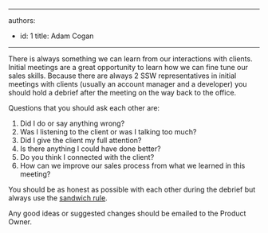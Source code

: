 

---
authors:
  - id: 1
    title: Adam Cogan
---




<span class='intro'> <p>
            There is always something we can learn from our interactions with clients.<br>
            Initial meetings are a great opportunity to learn how we can fine tune our sales skills. Because there are always 2 SSW representatives in initial meetings with clients (usually an account manager and a developer) you should hold a debrief after the meeting on the way back to the office.</p> </span>

<p>Questions that you should ask each other are&#58;</p>
<ol>
<li>Did I do or say anything wrong?</li>
<li>Was I listening to the client or was I talking too much?</li>
<li>Did I give the client my full attention?</li>
<li>Is there anything I could have done better?</li>
<li>Do you think I connected with the client?</li>
<li>How can we improve our sales process from what we learned in this meeting?</li>
            </ol>
            <p>You should be as honest as possible with each other during the debrief but always use the <a href="/Management/Rules-to-Better-Software-Consultants-Working-in-a-Team/Pages/The-sandwich-rule.aspx">sandwich rule</a>.</p>
            Any good ideas or suggested changes should be emailed to the Product Owner.
             <p></p>


